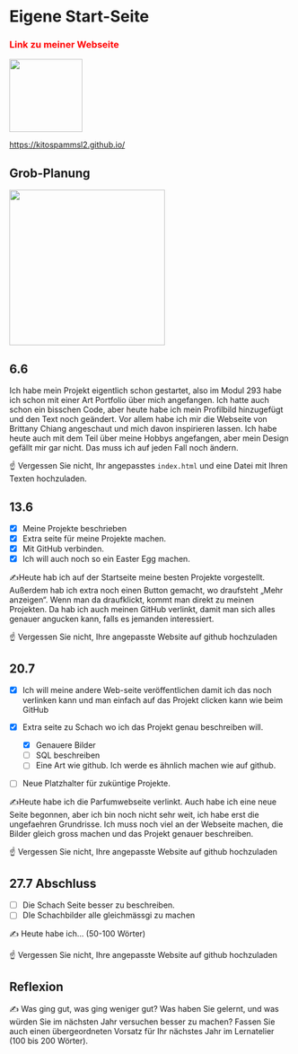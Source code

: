 # Eigene Start-Seite

<h3 style="color: red;"> Link zu meiner Webseite </h3>

<img src="https://github.com/user-attachments/assets/81ecf001-8b89-4d9b-a872-a1bbcfe7e736" width="130">


https://kitospammsl2.github.io/


## Grob-Planung


<img src="https://github.com/user-attachments/assets/6ed134ff-38d7-45ef-8838-11bf9671db54" width="277">

## 6.6

Ich habe mein Projekt eigentlich schon gestartet, also im Modul 293 habe ich schon mit einer Art Portfolio über mich angefangen. Ich hatte auch schon ein bisschen Code, aber heute habe ich mein Profilbild hinzugefügt und den Text noch geändert. Vor allem habe ich mir die Webseite von Brittany Chiang angeschaut und mich davon inspirieren lassen. Ich habe heute auch mit dem Teil über meine Hobbys angefangen, aber mein Design gefällt mir gar nicht. Das muss ich auf jeden Fall noch ändern.

☝️ Vergessen Sie nicht, Ihr angepasstes `index.html` und eine Datei mit Ihren Texten hochzuladen.

## 13.6

- [x] Meine Projekte beschrieben
- [x] Extra seite für meine Projekte machen.
- [x] Mit GitHub verbinden. 
- [x] Ich will auch noch so ein Easter Egg machen. 

✍️Heute hab ich auf der Startseite meine besten Projekte vorgestellt. Außerdem hab ich extra noch einen Button gemacht, wo draufsteht „Mehr anzeigen“. Wenn man da draufklickt, kommt man direkt zu meinen Projekten. Da hab ich auch meinen GitHub verlinkt, damit man sich alles genauer angucken kann, falls es jemanden interessiert.

☝️ Vergessen Sie nicht, Ihre angepasste Website auf github hochzuladen

## 20.7

- [x] Ich will meine andere Web-seite veröffentlichen damit ich das noch verlinken kann und man einfach auf das Projekt clicken kann wie beim GitHub
- [x] Extra seite zu Schach wo ich das Projekt genau beschreiben will.
   - [x] Genauere Bilder
   - [ ] SQL beschreiben
   - [ ] Eine Art wie github. Ich werde es ähnlich machen wie auf github. 
- [ ] Neue Platzhalter für zuküntige Projekte. 


✍️Heute habe ich die Parfumwebseite verlinkt. Auch habe ich eine neue Seite begonnen, aber ich bin noch nicht sehr weit, ich habe erst die ungefaehren Grundrisse. Ich muss noch viel an der Webseite machen, die Bilder gleich gross machen und das Projekt genauer beschreiben.

☝️ Vergessen Sie nicht, Ihre angepasste Website auf github hochzuladen

## 27.7 Abschluss

- [ ] Die Schach Seite besser zu beschreiben. 
- [ ] DIe Schachbilder alle gleichmässgi zu machen 

✍️ Heute habe ich... (50-100 Wörter)

☝️ Vergessen Sie nicht, Ihre angepasste Website auf github hochzuladen

## Reflexion

✍️ Was ging gut, was ging weniger gut? Was haben Sie gelernt, und was würden Sie im nächsten Jahr versuchen besser zu machen? Fassen Sie auch einen übergeordneten Vorsatz für Ihr nächstes Jahr im Lernatelier (100 bis 200 Wörter).
